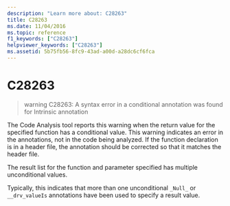 ```yaml
---
description: "Learn more about: C28263"
title: C28263
ms.date: 11/04/2016
ms.topic: reference
f1_keywords: ["C28263"]
helpviewer_keywords: ["C28263"]
ms.assetid: 5b75fb56-8fc9-43ad-a00d-a28dc6cf6fca
---
```

# C28263

> warning C28263: A syntax error in a conditional annotation was found for Intrinsic annotation

The Code Analysis tool reports this warning when the return value for the specified function has a conditional value. This warning indicates an error in the annotations, not in the code being analyzed. If the function declaration is in a header file, the annotation should be corrected so that it matches the header file.

The result list for the function and parameter specified has multiple unconditional values.

Typically, this indicates that more than one unconditional `_Null_` or `__drv_valueIs` annotations have been used to specify a result value.
